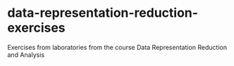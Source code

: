 # data-representation-reduction-exercises
Exercises from laboratories from the course Data Representation Reduction and Analysis
